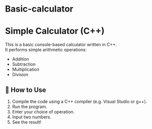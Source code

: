 # Basic-calculator
# Simple Calculator (C++)

This is a basic console-based calculator written in C++.  
It performs simple arithmetic operations:

- Addition
- Subtraction
- Multiplication
- Division

## 🔧 How to Use

1. Compile the code using a C++ compiler (e.g. Visual Studio or g++).
2. Run the program.
3. Enter your choice of operation.
4. Input two numbers.
5. See the result!



